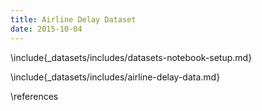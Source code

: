 ```yaml
---
title: Airline Delay Dataset
date: 2015-10-04
---
```


\include{_datasets/includes/datasets-notebook-setup.md}

\include{_datasets/includes/airline-delay-data.md}

\references
